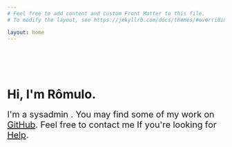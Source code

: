 ```yaml
---
# Feel free to add content and custom Front Matter to this file.
# To modify the layout, see https://jekyllrb.com/docs/themes/#overriding-theme-defaults

layout: home
---
```


<br>
<br>
<br>

<h1>Hi, I'm Rômulo.</h1>

<div style="max-width: 800px; font-size: 20px">
I'm a <span class="emphasis">sysadmin </span>. You may find some of my work on <a href="[github]">GitHub</a>. Feel free to contact me If you're looking for <a href="[Help]">Help</a>.<span class="cursor">&nbsp;&nbsp;</span>
</div>
<br>
<br>
<br>
<br>
<br>
<br>
<br>
<br>

[github]: https://github.com/UntilDone
[Help]: #help
